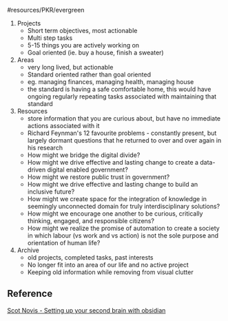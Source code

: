 #resources/PKR/evergreen 

1. Projects
	- Short term objectives, most actionable
	- Multi step tasks
	- 5-15 things you are actively working on
	- Goal oriented (ie. buy a house, finish a sweater)
2. Areas
	- very long lived, but actionable
	- Standard oriented rather than goal oriented
	- eg. managing finances, managing health, managing house
	- the standard is having a safe comfortable home, this would have ongoing regularly repeating tasks associated with maintaining that standard
3. Resources
	- store information that you are curious about, but have no immediate actions associated with it
	- Richard Feynman's 12 favourite problems - constantly present, but largely dormant questions that he returned to over and over again in his research
	- How might we bridge the digital divide?
	- How might we drive effective and lasting change to create a data-driven digital enabled government?
	- How might we restore public trust in government?
	- How might we drive effective and lasting change to build an inclusive future?
	- How might we create space for the integration of knowledge in seemingly unconnected domain for truly interdisciplinary solutions?
	- How might we encourage one another to be curious, critically thinking, engaged, and responsible citizens?
	- How might we realize the promise of automation to create a society in which labour (vs work and vs action) is not the sole purpose and orientation of human life?
4. Archive
	- old projects, completed tasks, past interests
	- No longer fit into an area of our life and no active project
	- Keeping old information while removing from visual clutter

## Reference
[Scot Novis - Setting up your second brain with obsidian](https://publish.obsidian.md/scottnovis/Published/Step+One+-+Setting+Up+Your+Second+Brain+With+Obsidian)
